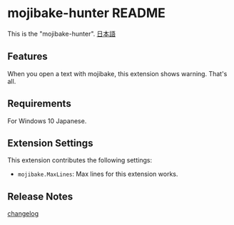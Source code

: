 # mojibake-hunter README

This is the "mojibake-hunter". [日本語](./README-jp.md)

## Features

When you open a text with mojibake, this extension shows warning. That's all.

## Requirements

For Windows 10 Japanese.

## Extension Settings

This extension contributes the following settings:

* `mojibake.MaxLines`: Max lines for this extension works.

## Release Notes

[changelog](./CHANGELOG.md)


